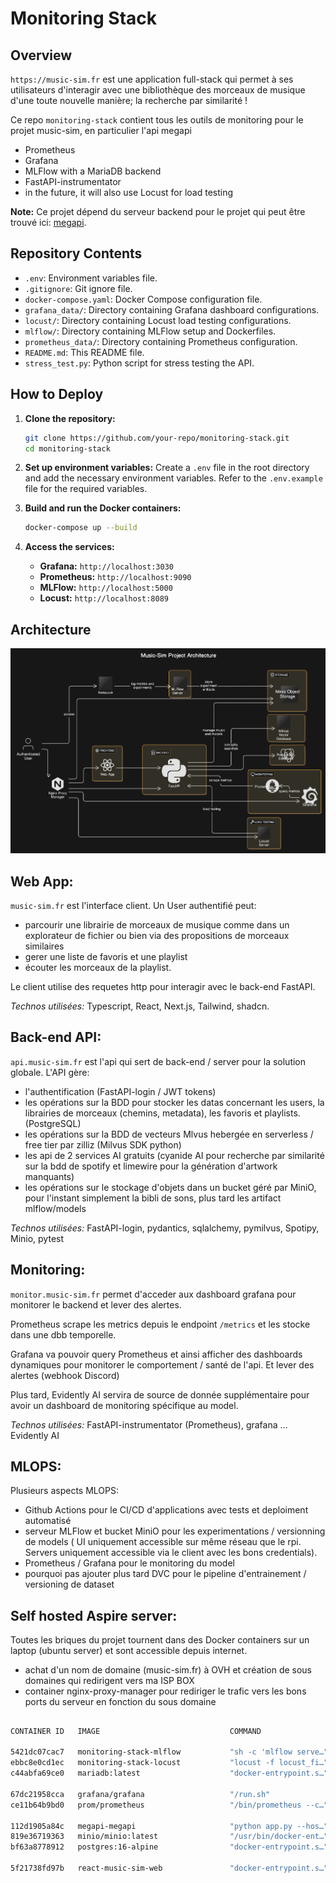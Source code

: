 # Monitoring Stack

## Overview
`https://music-sim.fr` est une application full-stack qui permet à ses utilisateurs d'interagir avec une bibliothèque des morceaux de musique d'une toute nouvelle manière; la recherche par similarité !

Ce repo `monitoring-stack` contient tous les outils de monitoring pour le projet music-sim, en particulier l'api megapi
- Prometheus
- Grafana
- MLFlow with a MariaDB backend
- FastAPI-instrumentator
- in the future, it will also use Locust for load testing

**Note:** Ce projet dépend du serveur backend pour le projet qui peut être trouvé ici: [megapi](https://github.com/Hatchi-Kin/megapi).

## Repository Contents
- `.env`: Environment variables file.
- `.gitignore`: Git ignore file.
- `docker-compose.yaml`: Docker Compose configuration file.
- `grafana_data/`: Directory containing Grafana dashboard configurations.
- `locust/`: Directory containing Locust load testing configurations.
- `mlflow/`: Directory containing MLFlow setup and Dockerfiles.
- `prometheus_data/`: Directory containing Prometheus configuration.
- `README.md`: This README file.
- `stress_test.py`: Python script for stress testing the API.


## How to Deploy
1. **Clone the repository:**
    ```sh
    git clone https://github.com/your-repo/monitoring-stack.git
    cd monitoring-stack
    ```

2. **Set up environment variables:**
    Create a `.env` file in the root directory and add the necessary environment variables. Refer to the `.env.example` file for the required variables.

3. **Build and run the Docker containers:**
    ```sh
    docker-compose up --build
    ```

4. **Access the services:**
    - **Grafana:** `http://localhost:3030`
    - **Prometheus:** `http://localhost:9090`
    - **MLFlow:** `http://localhost:5000`
    - **Locust:** `http://localhost:8089`
    
## Architecture

![Architecture Diagram](README_architecture_diagram-20-05-2024_BIG.png)


## **Web App:**

`music-sim.fr` est l'interface client. Un User authentifié peut:
 - parcourir une librairie de morceaux de musique comme dans un explorateur de fichier ou bien via des propositions de morceaux similaires
 - gerer une liste de favoris et une playlist
- écouter les morceaux de la playlist. 

Le client utilise des requetes http pour interagir avec le back-end FastAPI. 

*Technos utilisées:* Typescript, React, Next.js, Tailwind, shadcn.



## **Back-end API:** 

`api.music-sim.fr` est l'api qui sert de back-end / server pour la solution globale. L'API gère:
 - l'authentification (FastAPI-login / JWT tokens)
 - les opérations sur la BDD pour stocker les datas concernant les users, la librairies de morceaux (chemins, metadata), les favoris et playlists. (PostgreSQL)
 - les opérations sur la BDD de vecteurs Mlvus hebergée en serverless / free tier par zilliz (Milvus SDK python)
- les api de 2 services AI gratuits (cyanide AI pour recherche par similarité sur la bdd de spotify et limewire pour la génération d'artwork manquants)
 - les opérations sur le stockage d'objets dans un bucket géré par MiniO, pour l'instant simplement la bibli de sons, plus tard les artifact mlflow/models

*Technos utilisées:* FastAPI-login, pydantics, sqlalchemy, pymilvus, Spotipy, Minio, pytest


## **Monitoring:** 

`monitor.music-sim.fr` permet d'acceder aux dashboard grafana pour monitorer le backend et lever des alertes.

Prometheus scrape les metrics depuis le endpoint `/metrics` et les stocke dans une dbb temporelle.

Grafana va pouvoir query Prometheus et ainsi afficher des dashboards dynamiques pour monitorer le comportement / santé de l'api. Et lever des alertes (webhook Discord)

Plus tard, Evidently AI servira de source de donnée supplémentaire pour avoir un dashboard de monitoring spécifique au model.

*Technos utilisées:* FastAPI-instrumentator (Prometheus), grafana ... Evidently AI



## **MLOPS:** 
Plusieurs aspects MLOPS:

 - Github Actions pour le CI/CD d'applications avec tests et deploiment automatisé
 - serveur MLFlow et bucket MiniO pour les experimentations / versionning de models ( UI uniquement accessible sur même réseau que le rpi. Servers uniquement accessible via le client avec les bons credentials).
 - Prometheus / Grafana pour le monitoring du model
 - pourquoi pas ajouter plus tard DVC pour le pipeline d'entrainement / versioning de dataset


## **Self hosted Aspire server:** 

Toutes les briques du projet tournent dans des Docker containers sur un laptop (ubuntu server) et sont accessible depuis internet.

- achat d'un nom de domaine (music-sim.fr) à OVH et création de sous domaines qui redirigent vers ma ISP BOX
- container nginx-proxy-manager pour rediriger le trafic vers les bons ports du serveur en fonction du sous domaine


## 
```bash
CONTAINER ID   IMAGE                             COMMAND                  STATUS                NAMES

5421dc07cac7   monitoring-stack-mlflow           "sh -c 'mlflow serve…"   Up 2 days             monitoring-stack-mlflow-1
ebbc8e0cd1ec   monitoring-stack-locust           "locust -f locust_fi…"   Up 2 days             monitoring-stack-locust-1
c44abfa69ce0   mariadb:latest                    "docker-entrypoint.s…"   Up 2 days             monitoring-stack-mlflowdb-1

67dc21958cca   grafana/grafana                   "/run.sh"                Up 2 days             grafana
ce11b64b9bd0   prom/prometheus                   "/bin/prometheus --c…"   Up 2 days             monitoring-stack-prometheus-1

112d1905a84c   megapi-megapi                     "python app.py --hos…"   Up 3 days             megapi-megapi-1
819e36719363   minio/minio:latest                "/usr/bin/docker-ent…"   Up 5 days             megapi-minio-1
bf63a8778912   postgres:16-alpine                "docker-entrypoint.s…"   Up 5 days             megapi-postgre-1

5f21738fd97b   react-music-sim-web               "docker-entrypoint.s…"   Up 5 days             react-music-sim-web-1
```


